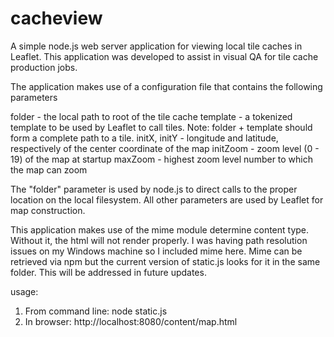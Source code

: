 cacheview
======

A simple node.js web server application for viewing local tile caches in Leaflet. This application was developed to assist in visual QA for tile cache production jobs.

The application makes use of a configuration file that contains the following parameters

folder - the local path to root of the tile cache
template - a tokenized template to be used by Leaflet to call tiles. Note: folder + template should form a complete path to a tile.
initX, initY - longitude and latitude, respectively of the center coordinate of the map
initZoom - zoom level (0 - 19) of the map at startup
maxZoom - highest zoom level number to which the map can zoom

The "folder" parameter is used by node.js to direct calls to the proper location on the local filesystem. All other parameters are used by Leaflet for map construction.

This application makes use of the mime module determine content type. Without it, the html will not render properly. I was having path resolution issues on my Windows machine so I included mime here. Mime can be retrieved via npm but the current version of static.js looks for it in the same folder. This will be addressed in future updates. 

usage:

1. From command line: node static.js
2. In browser: http://localhost:8080/content/map.html